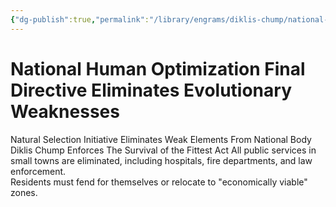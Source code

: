 ```yaml
---
{"dg-publish":true,"permalink":"/library/engrams/diklis-chump/national-human-optimization-final-directive-eliminates-evolutionary-weaknesses/","tags":["DC/Racism","DC/AS6"]}
---
```


# National Human Optimization Final Directive Eliminates Evolutionary Weaknesses
Natural Selection Initiative Eliminates Weak Elements From National Body
Diklis Chump Enforces The Survival of the Fittest Act
	All public services in small towns are eliminated, including hospitals, fire departments, and law enforcement.  
	Residents must fend for themselves or relocate to "economically viable" zones.
